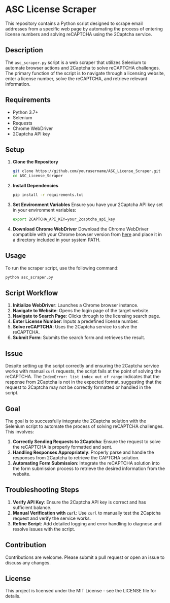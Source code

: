 # ASC License Scraper

This repository contains a Python script designed to scrape email addresses from a specific web page by automating the process of entering license numbers and solving reCAPTCHA using the 2Captcha service.

## Description

The `asc_scraper.py` script is a web scraper that utilizes Selenium to automate browser actions and 2Captcha to solve reCAPTCHA challenges. The primary function of the script is to navigate through a licensing website, enter a license number, solve the reCAPTCHA, and retrieve relevant information.

## Requirements

- Python 3.7+
- Selenium
- Requests
- Chrome WebDriver
- 2Captcha API key

## Setup

1. **Clone the Repository**
    ```bash
    git clone https://github.com/yourusername/ASC_License_Scraper.git
    cd ASC_License_Scraper
    ```

2. **Install Dependencies**
    ```bash
    pip install -r requirements.txt
    ```

3. **Set Environment Variables**
    Ensure you have your 2Captcha API key set in your environment variables:
    ```bash
    export 2CAPTCHA_API_KEY=your_2captcha_api_key
    ```

4. **Download Chrome WebDriver**
    Download the Chrome WebDriver compatible with your Chrome browser version from [here](https://sites.google.com/a/chromium.org/chromedriver/downloads) and place it in a directory included in your system PATH.

## Usage

To run the scraper script, use the following command:
```bash
python asc_scraper.py
```

## Script Workflow

1. **Initialize WebDriver**: Launches a Chrome browser instance.
2. **Navigate to Website**: Opens the login page of the target website.
3. **Navigate to Search Page**: Clicks through to the licensing search page.
4. **Enter License Number**: Inputs a predefined license number.
5. **Solve reCAPTCHA**: Uses the 2Captcha service to solve the reCAPTCHA.
6. **Submit Form**: Submits the search form and retrieves the result.

## Issue

Despite setting up the script correctly and ensuring the 2Captcha service works with manual `curl` requests, the script fails at the point of solving the reCAPTCHA. The `IndexError: list index out of range` indicates that the response from 2Captcha is not in the expected format, suggesting that the request to 2Captcha may not be correctly formatted or handled in the script.

## Goal

The goal is to successfully integrate the 2Captcha solution with the Selenium script to automate the process of solving reCAPTCHA challenges. This involves:
1. **Correctly Sending Requests to 2Captcha**: Ensure the request to solve the reCAPTCHA is properly formatted and sent.
2. **Handling Responses Appropriately**: Properly parse and handle the responses from 2Captcha to retrieve the CAPTCHA solution.
3. **Automating Form Submission**: Integrate the reCAPTCHA solution into the form submission process to retrieve the desired information from the website.

## Troubleshooting Steps

1. **Verify API Key**: Ensure the 2Captcha API key is correct and has sufficient balance.
2. **Manual Verification with `curl`**: Use `curl` to manually test the 2Captcha request and verify the service works.
3. **Refine Script**: Add detailed logging and error handling to diagnose and resolve issues with the script.

## Contribution

Contributions are welcome. Please submit a pull request or open an issue to discuss any changes.

## License

This project is licensed under the MIT License - see the LICENSE file for details.
